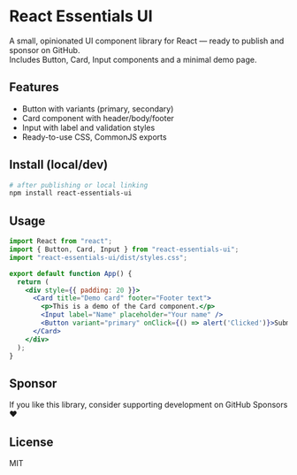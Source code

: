 # React Essentials UI

A small, opinionated UI component library for React — ready to publish and sponsor on GitHub.  
Includes Button, Card, Input components and a minimal demo page.

## Features
- Button with variants (primary, secondary)
- Card component with header/body/footer
- Input with label and validation styles
- Ready-to-use CSS, CommonJS exports

## Install (local/dev)
```bash
# after publishing or local linking
npm install react-essentials-ui
```

## Usage
```jsx
import React from "react";
import { Button, Card, Input } from "react-essentials-ui";
import "react-essentials-ui/dist/styles.css";

export default function App() {
  return (
    <div style={{ padding: 20 }}>
      <Card title="Demo card" footer="Footer text">
        <p>This is a demo of the Card component.</p>
        <Input label="Name" placeholder="Your name" />
        <Button variant="primary" onClick={() => alert('Clicked')}>Submit</Button>
      </Card>
    </div>
  );
}
```

## Sponsor
If you like this library, consider supporting development on GitHub Sponsors ❤️

## License
MIT
